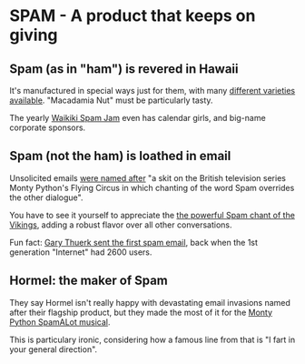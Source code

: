 # SPAM - A product that keeps on giving

## Spam (as in "ham") is revered in Hawaii

It's manufactured in special ways just for them, with many 
[different varieties available](https://en.wikipedia.org/wiki/Spam_(food)#Varieties).  "Macadamia Nut" must be particularly tasty.

The yearly [Waikiki Spam Jam](https://spamjamhawaii.com) even has calendar girls, and big-name corporate sponsors.

## Spam (not the ham) is loathed in email

Unsolicited emails [were named after](http://www.merriam-webster.com/dictionary/spam) "a skit on the British television series Monty Python's Flying Circus in which chanting of the word Spam overrides the other dialogue".

You have to see it yourself to appreciate the [the powerful Spam chant of the Vikings](https://www.dailymotion.com/video/x9fly1), adding a robust flavor over all other conversations.

Fun fact: [Gary Thuerk sent the first spam email](https://moosend.com/blog/gary-thuerk-people-make-the-same-mistakes-over-and-over-again/), back when the 1st generation "Internet" had 2600 users.

## Hormel: the maker of Spam

They say Hormel isn't really happy with devastating email invasions named after their flagship product, but they made the most of it for the [Monty Python SpamALot musical](https://live.staticflickr.com/132/317748112_24b3d622d7_b.jpg).

This is particulary ironic, considering how a famous line from that is "I fart in your general direction".
